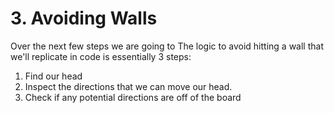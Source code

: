 # 3. Avoiding Walls

Over the next few steps we are going to
The logic to avoid hitting a wall that we'll replicate in code is essentially 3
steps:

1. Find our head
1. Inspect the directions that we can move our head.
1. Check if any potential directions are off of the board
